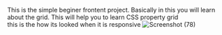 This is the simple beginer frontent project. Basically in this you will learn 
<br>
about the grid. This will help you to learn CSS property grid
<br> 
this is the how its looked when it is  responsive
![Screenshot (78)](https://github.com/user-attachments/assets/620789b4-7a39-41dd-a082-c62914474de1)
<br>
